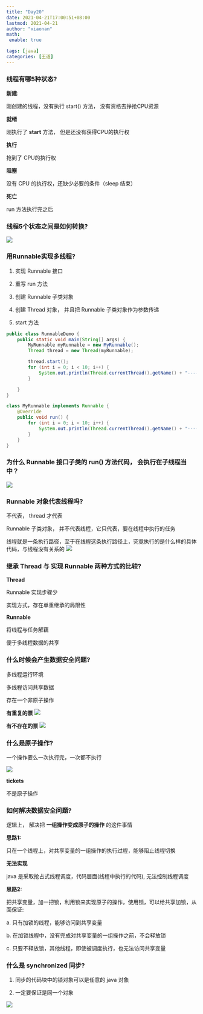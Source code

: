 ```yaml
---
title: "Day20"
date: 2021-04-21T17:00:51+08:00
lastmod: 2021-04-21
author: "xiaonan"
math:
 enable: true

tags: [java]
categories: [王道]
---
```


### 线程有哪5种状态?

**新建**: 

刚创建的线程，没有执行 start() 方法， 没有资格去挣抢CPU资源

**就绪**

刚执行了 **start** 方法， 但是还没有获得CPU的执行权

**执行**

抢到了 CPU的执行权

**阻塞**

没有 CPU 的执行权，还缺少必要的条件（sleep 结束）

**死亡**

run 方法执行完之后

### 线程5个状态之间是如何转换?

![](https://img.fengqigang.cn//img/20210421095335.png)

### 用Runnable实现多线程?

1. 实现 Runnable 接口

2. 重写 run 方法

3. 创建 Runnable 子类对象

4. 创建 Thread 对象， 并且把 Runnable 子类对象作为参数传递

5. start 方法 

```java
public class RunnableDemo {
    public static void main(String[] args) {
        MyRunnable myRunnable = new MyRunnable();
        Thread thread = new Thread(myRunnable);

        thread.start();
        for (int i = 0; i < 10; i++) {
            System.out.println(Thread.currentThread().getName() + "--------" + i);
        }

    }
}

class MyRunnable implements Runnable {
    @Override
    public void run() {
        for (int i = 0; i < 10; i++) {
            System.out.println(Thread.currentThread().getName() + "-------" + i);
        }
    }
}
```

### 为什么 Runnable 接口子类的 run() 方法代码， 会执行在子线程当中？

![](https://img.fengqigang.cn//img/20210421101452.png)

### Runnable 对象代表线程吗?

 不代表， thread 才代表

Runnable 子类对象， 并不代表线程，它只代表，要在线程中执行的任务

线程就是一条执行路径，至于在线程这条执行路径上，究竟执行的是什么样的具体代码，与线程没有关系的
 ![](https://img.fengqigang.cn//img/20210421101622.png)

### 继承 Thread 与 实现 Runnable 两种方式的比较?

**Thread**

Runnable 实现步骤少

实现方式，存在单重继承的局限性

**Runnable**

将线程与任务解藕

便于多线程数据的共享


### 什么时候会产生数据安全问题?

多线程运行环境

多线程访问共享数据

存在一个非原子操作

**有重复的票**
![](https://img.fengqigang.cn//img/20210421112502.png)

**有不存在的票**
![](https://img.fengqigang.cn//img/20210421113130.png)

### 什么是原子操作?

一个操作要么一次执行完，一次都不执行

![](https://img.fengqigang.cn//img/20210421112013.png)

**tickets**

不是原子操作

### 如何解决数据安全问题?

逻辑上， 解决把 **一组操作变成原子的操作** 的这件事情

**思路1:**

只在一个线程上，对共享变量的一组操作的执行过程，能够阻止线程切换

**无法实现** 

java 是采取抢占式线程调度，代码层面(线程中执行的代码), 无法控制线程调度

**思路2:**

把共享变量，加一把锁，利用锁来实现原子的操作，使用锁，可以给共享加锁，从面保证:

a. 只有加锁的线程，能够访问到共享变量

b. 在加锁线程中，没有完成对共享变量的一组操作之前，不会释放锁

c. 只要不释放锁，其他线程，即使被调度执行，也无法访问共享变量

### 什么是 **synchronized** 同步?

1. 同步的代码块中的锁对象可以是任意的 java 对象

2. 一定要保证是同一个对象


![](https://img.fengqigang.cn//img/20210421115103.png)




